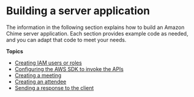 # Building a server application<a name="build-server-app"></a>

The information in the following section explains how to build an Amazon Chime server application\. Each section provides example code as needed, and you can adapt that code to meet your needs\.

**Topics**
+ [Creating IAM users or roles](create-iam-users-roles.md)
+ [Configuring the AWS SDK to invoke the APIs](invoke-apis.md)
+ [Creating a meeting](create-meeting.md)
+ [Creating an attendee](create-attendee.md)
+ [Sending a response to the client](send-response-to-client.md)